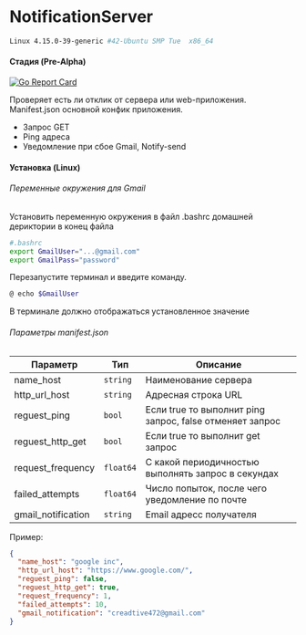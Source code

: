 # NotificationServer
```sh
Linux 4.15.0-39-generic #42-Ubuntu SMP Tue  x86_64
```

#### Стадия (Pre-Alpha)
[![Go Report Card](https://goreportcard.com/badge/github.com/stepanger/NotificationServer)](https://goreportcard.com/report/github.com/stepanger/NotificationServer)

Проверяет есть ли отклик от сервера или web-приложения. Manifest.json основной конфик приложения.
- Запрос GET
- Ping адреса
- Уведомление при сбое Gmail, Notify-send

#### Установка (Linux)
###### Переменные окружения для Gmail
Установить переменную окружения в файл .bashrc домашней дериктории
в конец файла
```sh
#.bashrc
export GmailUser="...@gmail.com"
export GmailPass="password"
```
Перезапустите терминал и введите команду.

```sh
@ echo $GmailUser
```
В терминале должно отображаться установленное значение

###### Параметры manifest.json

| Параметр         |Тип       |Описание |
|------------------|----------|-------- |
|name_host         | `string` |Наименование сервера |
|http_url_host     | `string` |Адресная строка URL |
|reguest_ping      | `bool`   |Если true то выполнит ping запрос, false отменяет запрос  |
|reguest_http_get  | `bool`   |Если true то выполнит get запрос |
|request_frequency | `float64`|С какой периодичностью выполнять запрос в секундах |
|failed_attempts   | `float64`|Число попыток, после чего уведомление по почте |
|gmail_notification| `string` |Email адресс получателя  |

Пример:
```json
{
  "name_host": "google inc",
  "http_url_host": "https://www.google.com/",
  "reguest_ping": false,
  "reguest_http_get": true,
  "request_frequency": 1,
  "failed_attempts": 10,
  "gmail_notification": "creadtive472@gmail.com"
}
```

